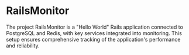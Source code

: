# RailsMonitor
The project RailsMonitor is a "Hello World" Rails application connected to PostgreSQL and Redis, with key services integrated into monitoring. This setup ensures comprehensive tracking of the application's performance and reliability.
